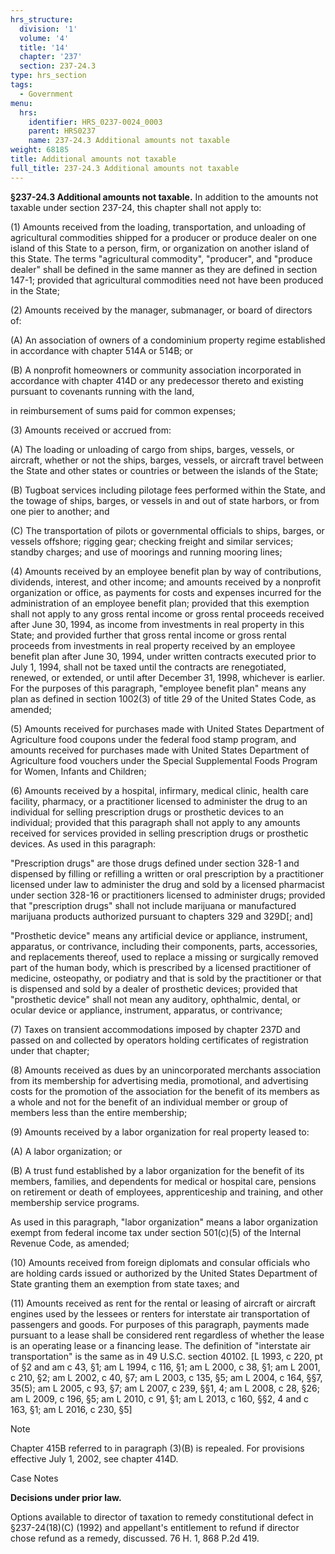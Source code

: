 ```yaml
---
hrs_structure:
  division: '1'
  volume: '4'
  title: '14'
  chapter: '237'
  section: 237-24.3
type: hrs_section
tags:
  - Government
menu:
  hrs:
    identifier: HRS_0237-0024_0003
    parent: HRS0237
    name: 237-24.3 Additional amounts not taxable
weight: 68185
title: Additional amounts not taxable
full_title: 237-24.3 Additional amounts not taxable
---
```

**§237-24.3 Additional amounts not taxable.** In addition to the amounts not taxable under section 237-24, this chapter shall not apply to:

(1) Amounts received from the loading, transportation, and unloading of agricultural commodities shipped for a producer or produce dealer on one island of this State to a person, firm, or organization on another island of this State. The terms "agricultural commodity", "producer", and "produce dealer" shall be defined in the same manner as they are defined in section 147-1; provided that agricultural commodities need not have been produced in the State;

(2) Amounts received by the manager, submanager, or board of directors of:

(A) An association of owners of a condominium property regime established in accordance with chapter 514A or 514B; or

(B) A nonprofit homeowners or community association incorporated in accordance with chapter 414D or any predecessor thereto and existing pursuant to covenants running with the land,

in reimbursement of sums paid for common expenses;

(3) Amounts received or accrued from:

(A) The loading or unloading of cargo from ships, barges, vessels, or aircraft, whether or not the ships, barges, vessels, or aircraft travel between the State and other states or countries or between the islands of the State;

(B) Tugboat services including pilotage fees performed within the State, and the towage of ships, barges, or vessels in and out of state harbors, or from one pier to another; and

(C) The transportation of pilots or governmental officials to ships, barges, or vessels offshore; rigging gear; checking freight and similar services; standby charges; and use of moorings and running mooring lines;

(4) Amounts received by an employee benefit plan by way of contributions, dividends, interest, and other income; and amounts received by a nonprofit organization or office, as payments for costs and expenses incurred for the administration of an employee benefit plan; provided that this exemption shall not apply to any gross rental income or gross rental proceeds received after June 30, 1994, as income from investments in real property in this State; and provided further that gross rental income or gross rental proceeds from investments in real property received by an employee benefit plan after June 30, 1994, under written contracts executed prior to July 1, 1994, shall not be taxed until the contracts are renegotiated, renewed, or extended, or until after December 31, 1998, whichever is earlier. For the purposes of this paragraph, "employee benefit plan" means any plan as defined in section 1002(3) of title 29 of the United States Code, as amended;

(5) Amounts received for purchases made with United States Department of Agriculture food coupons under the federal food stamp program, and amounts received for purchases made with United States Department of Agriculture food vouchers under the Special Supplemental Foods Program for Women, Infants and Children;

(6) Amounts received by a hospital, infirmary, medical clinic, health care facility, pharmacy, or a practitioner licensed to administer the drug to an individual for selling prescription drugs or prosthetic devices to an individual; provided that this paragraph shall not apply to any amounts received for services provided in selling prescription drugs or prosthetic devices. As used in this paragraph:

"Prescription drugs" are those drugs defined under section 328-1 and dispensed by filling or refilling a written or oral prescription by a practitioner licensed under law to administer the drug and sold by a licensed pharmacist under section 328-16 or practitioners licensed to administer drugs; provided that "prescription drugs" shall not include marijuana or manufactured marijuana products authorized pursuant to chapters 329 and 329D[; and]

"Prosthetic device" means any artificial device or appliance, instrument, apparatus, or contrivance, including their components, parts, accessories, and replacements thereof, used to replace a missing or surgically removed part of the human body, which is prescribed by a licensed practitioner of medicine, osteopathy, or podiatry and that is sold by the practitioner or that is dispensed and sold by a dealer of prosthetic devices; provided that "prosthetic device" shall not mean any auditory, ophthalmic, dental, or ocular device or appliance, instrument, apparatus, or contrivance;

(7) Taxes on transient accommodations imposed by chapter 237D and passed on and collected by operators holding certificates of registration under that chapter;

(8) Amounts received as dues by an unincorporated merchants association from its membership for advertising media, promotional, and advertising costs for the promotion of the association for the benefit of its members as a whole and not for the benefit of an individual member or group of members less than the entire membership;

(9) Amounts received by a labor organization for real property leased to:

(A) A labor organization; or

(B) A trust fund established by a labor organization for the benefit of its members, families, and dependents for medical or hospital care, pensions on retirement or death of employees, apprenticeship and training, and other membership service programs.

As used in this paragraph, "labor organization" means a labor organization exempt from federal income tax under section 501(c)(5) of the Internal Revenue Code, as amended;

(10) Amounts received from foreign diplomats and consular officials who are holding cards issued or authorized by the United States Department of State granting them an exemption from state taxes; and

(11) Amounts received as rent for the rental or leasing of aircraft or aircraft engines used by the lessees or renters for interstate air transportation of passengers and goods. For purposes of this paragraph, payments made pursuant to a lease shall be considered rent regardless of whether the lease is an operating lease or a financing lease. The definition of "interstate air transportation" is the same as in 49 U.S.C. section 40102\. [L 1993, c 220, pt of §2 and am c 43, §1; am L 1994, c 116, §1; am L 2000, c 38, §1; am L 2001, c 210, §2; am L 2002, c 40, §7; am L 2003, c 135, §5; am L 2004, c 164, §§7, 35(5); am L 2005, c 93, §7; am L 2007, c 239, §§1, 4; am L 2008, c 28, §26; am L 2009, c 196, §5; am L 2010, c 91, §1; am L 2013, c 160, §§2, 4 and c 163, §1; am L 2016, c 230, §5]

Note

Chapter 415B referred to in paragraph (3)(B) is repealed. For provisions effective July 1, 2002, see chapter 414D.

Case Notes

**Decisions under prior law.**

Options available to director of taxation to remedy constitutional defect in §237-24(18)(C) (1992) and appellant's entitlement to refund if director chose refund as a remedy, discussed. 76 H. 1, 868 P.2d 419.
